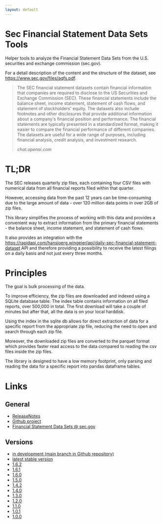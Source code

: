 ```yaml
---
layout: default
---
```


# Sec Financial Statement Data Sets Tools

Helper tools to analyze the Financial Statement Data Sets from the U.S. securities and exchange commission (sec.gov).

For a detail description of the content and the structure of the dataset, see https://www.sec.gov/files/aqfs.pdf.

> The SEC financial statement datasets contain financial information that companies are required to disclose to the US
> Securities and Exchange Commission (SEC). These financial statements include the balance sheet, income statement,
> statement of cash flows, and statement of stockholders' equity. The datasets also include footnotes and other
> disclosures that provide additional information about a company's financial position and performance. The financial
> statements are typically presented in a standardized format, making it easier to compare the financial performance of
> different companies. The datasets are useful for a wide range of purposes, including financial analysis, credit
> analysis, and investment research.
>
> *chat.openai.com*


# TL;DR

The SEC releases quarterly zip files, each containing four CSV files with numerical data from all financial reports
filed within that quarter.

However, accessing data from the past 12 years can be time-consuming due to the large amount
of data - over 120 million data points in over 2GB of zip files.

This library simplifies the process of working with this data and provides a
convenient way to extract information from the primary financial statements - the balance sheet, income statement, and
statement of cash flows.

It also provides an integration with
the https://rapidapi.com/hansjoerg.wingeier/api/daily-sec-financial-statement-dataset API
and therefore providing a possibility to receive the latest filings on a daily basis and not just every three months.

# Principles

The goal is bulk processing of the data.

To improve efficiency, the zip files are downloaded and indexed using a SQLite database table.
The index table contains information on all filed reports, over 500,000 in total. The first
download will take a couple of minutes but after that, all the data is on your local harddisk.

Using the index in the sqlite db allows for direct extraction of data for a specific report from the
appropriate zip file, reducing the need to open and search through each zip file.

Moreover, the downloaded zip files are converted to the parquet format which provides faster read access
to the data compared to reading the csv files inside the zip files.

The library is designed to have a low memory footprint, only parsing and reading the data for a specific
report into pandas dataframe tables.

# Links
## General
* [ReleaseNotes](releasenotes/)
* [Github project](https://github.com/HansjoergW/sec-fincancial-statement-data-set)
* [Financial Statement Data Sets @ sec.gov](https://www.sec.gov/dera/data/financial-statement-data-sets)

## Versions
* [in development (main branch in Github repository)](doc_main/index.html)
* [latest stable version](doc_latest/index.html)
* [1.6.2](doc_v1.6.2/index.html)
* [1.6.1](doc_v1.6.1/index.html)
* [1.6.0](doc_v1.6.0/index.html)
* [1.5.0](doc_v1.5.0/index.html)
* [1.4.2](doc_v1.4.2/index.html)
* [1.4.0](doc_v.1.4.0/index.html)
* [1.3.0](doc_v1.3.0/index.html)
* [1.2.0](doc_v1.2.0/index.html)
* [1.1.0](doc_v1.1.0/index.html)
* [1.0.1](doc_v1.0.1/index.html)
* [1.0.0](doc_v1.0.0/index.html)

